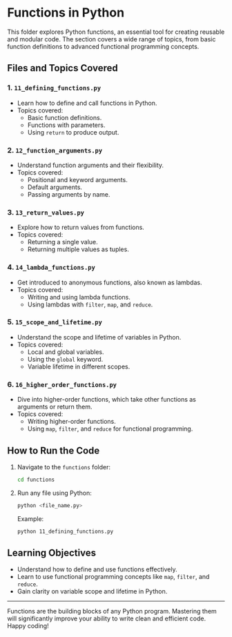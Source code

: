 # Functions in Python

This folder explores Python functions, an essential tool for creating reusable and modular code. The section covers a wide range of topics, from basic function definitions to advanced functional programming concepts.

## Files and Topics Covered

### 1. `11_defining_functions.py`
- Learn how to define and call functions in Python.
- Topics covered:
  - Basic function definitions.
  - Functions with parameters.
  - Using `return` to produce output.

### 2. `12_function_arguments.py`
- Understand function arguments and their flexibility.
- Topics covered:
  - Positional and keyword arguments.
  - Default arguments.
  - Passing arguments by name.

### 3. `13_return_values.py`
- Explore how to return values from functions.
- Topics covered:
  - Returning a single value.
  - Returning multiple values as tuples.

### 4. `14_lambda_functions.py`
- Get introduced to anonymous functions, also known as lambdas.
- Topics covered:
  - Writing and using lambda functions.
  - Using lambdas with `filter`, `map`, and `reduce`.

### 5. `15_scope_and_lifetime.py`
- Understand the scope and lifetime of variables in Python.
- Topics covered:
  - Local and global variables.
  - Using the `global` keyword.
  - Variable lifetime in different scopes.

### 6. `16_higher_order_functions.py`
- Dive into higher-order functions, which take other functions as arguments or return them.
- Topics covered:
  - Writing higher-order functions.
  - Using `map`, `filter`, and `reduce` for functional programming.

## How to Run the Code
1. Navigate to the `functions` folder:
   ```bash
   cd functions
   ```
2. Run any file using Python:
   ```bash
   python <file_name.py>
   ```
   Example:
   ```bash
   python 11_defining_functions.py
   ```

## Learning Objectives
- Understand how to define and use functions effectively.
- Learn to use functional programming concepts like `map`, `filter`, and `reduce`.
- Gain clarity on variable scope and lifetime in Python.

---

Functions are the building blocks of any Python program. Mastering them will significantly improve your ability to write clean and efficient code. 
Happy coding!
